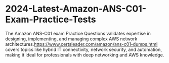 # 2024-Latest-Amazon-ANS-C01-Exam-Practice-Tests
The Amazon ANS-C01 exam Practice Questions validates expertise in designing, implementing, and managing complex AWS network architectures.https://www.certsleader.com/amazon/ans-c01-dumps.html covers topics like hybrid IT connectivity, network security, and automation, making it ideal for professionals with deep networking and AWS knowledge. 
